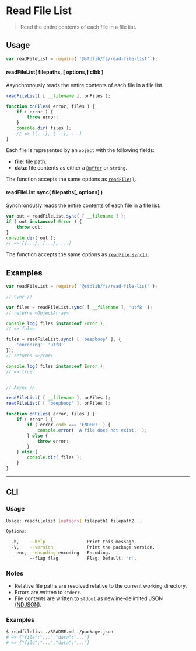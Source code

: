 # Read File List

> Read the entire contents of each file in a file list.


<!-- <usage> -->

## Usage

``` javascript
var readFileList = require( '@stdlib/fs/read-file-list' );
```

#### readFileList( filepaths, \[ options,\] clbk )

Asynchronously reads the entire contents of each file in a file list.

``` javascript
readFileList( [ __filename ], onFiles );

function onFiles( error, files ) {
    if ( error ) {
        throw error;
    }
    console.dir( files );
    // => [{...}, {...}, ...]
}
```

Each file is represented by an `object` with the following fields:

* __file__: file path.
* __data__: file contents as either a [`Buffer`][node-buffer] or `string`.

The function accepts the same options as [`readFile()`][read-file].


#### readFileList.sync( filepaths\[, options\] )

Synchronously reads the entire contents of each file in a file list.

``` javascript
var out = readFileList.sync( [ __filename ] );
if ( out instanceof Error ) {
    throw out;
}
console.dir( out );
// => [{...}, {...}, ...]
```

The function accepts the same options as [`readFile.sync()`][read-file].

<!-- </usage> -->


<!-- <examples> -->

## Examples

``` javascript
var readFileList = require( '@stdlib/fs/read-file-list' );

// Sync //

var files = readFileList.sync( [ __filename ], 'utf8' );
// returns <ObjectArray>

console.log( files instanceof Error );
// => false

files = readFileList.sync( [ 'beepboop' ], {
    'encoding': 'utf8'
});
// returns <Error>

console.log( files instanceof Error );
// => true


// Async //

readFileList( [ __filename ], onFiles );
readFileList( [ 'beepboop' ], onFiles );

function onFiles( error, files ) {
    if ( error ) {
        if ( error.code === 'ENOENT' ) {
            console.error( 'A file does not exist.' );
        } else {
            throw error;
        }
    } else {
        console.dir( files );
    }
}
```

<!-- </examples> -->


<!-- <cli> -->

---

## CLI

<!-- <usage> -->

### Usage

``` bash
Usage: readfilelist [options] filepath1 filepath2 ...

Options:

  -h,    --help                Print this message.
  -V,    --version             Print the package version.
  --enc, --encoding encoding   Encoding.
         --flag flag           Flag. Default: 'r'.
```

<!-- </usage> -->


<!-- <notes> -->

### Notes

* Relative file paths are resolved relative to the current working directory.
* Errors are written to `stderr`.
* File contents are written to `stdout` as newline-delimited JSON ([NDJSON][ndjson]).

<!-- </notes> -->


<!-- <examples> -->

### Examples

``` bash
$ readfilelist ./README.md ./package.json
# => {"file":"...","data":"..."}
# => {"file":"...","data":"..."}
```

<!-- </examples> -->

<!-- </cli> -->


<!-- <links> -->

<!-- FIXME: internal project links -->

[read-file]: https://github.com/stdlib-js/stdlib

[node-buffer]: https://nodejs.org/api/buffer.html
[ndjson]: http://ndjson.org/

<!-- </links> -->
